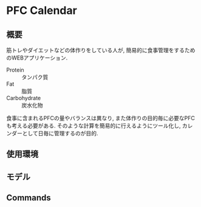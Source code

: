 # PFC Calendar

## 概要
筋トレやダイエットなどの体作りをしている人が, 簡易的に食事管理をするためのWEBアプリケーション.

<dl>
  <dt>Protein</dt>
  <dd>タンパク質</dd>
  <dt>Fat</dt>
  <dd>脂質</dd>
  <dt>Carbohydrate</dt>
  <dd>炭水化物</dd>
</dl>

食事に含まれるPFCの量やバランスは異なり, また体作りの目的毎に必要なPFCも考える必要がある.
そのような計算を簡易的に行えるようにツール化し, カレンダーとして日毎に管理するのが目的.

## 使用環境


## モデル


## Commands
